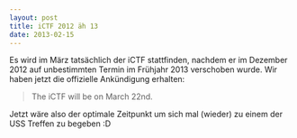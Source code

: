 ```yaml
---
layout: post
title: iCTF 2012 äh 13
date: 2013-02-15
---
```


Es wird im März tatsächlich der iCTF stattfinden, nachdem er im Dezember 2012 auf unbestimmten Termin im Frühjahr 2013 verschoben wurde. Wir haben jetzt die offizielle Ankündigung erhalten: 
> The iCTF will be on March 22nd.

Jetzt wäre also der optimale Zeitpunkt um sich mal (wieder) zu einem der USS Treffen zu begeben :D